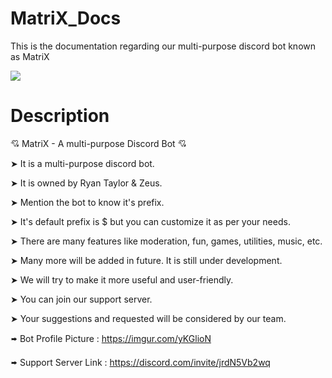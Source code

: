 # MatriX_Docs
This is the documentation regarding our multi-purpose discord bot known as MatriX

<a href="https://top.gg/bot/888703143687381022">
  <img src="https://top.gg/api/widget/upvotes/888703143687381022.svg">
</a>

# Description
💘 MatriX - A multi-purpose Discord Bot 💘

➤ It is a multi-purpose discord bot.

➤ It is owned by Ryan Taylor & Zeus.

➤ Mention the bot to know it's prefix.

➤ It's default prefix is $ but you can customize it as per your needs. 

➤ There are many features like moderation, fun, games, utilities, music, etc. 

➤ Many more will be added in future. It is still under development. 

➤ We will try to make it more useful and user-friendly. 

➤ You can join our support server.

➤ Your suggestions and requested will be considered by our team.

🢚 Bot Profile Picture : https://imgur.com/yKGlioN

🢚 Support Server Link : https://discord.com/invite/jrdN5Vb2wq
